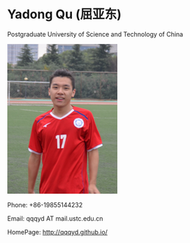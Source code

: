 # Yadong Qu (屈亚东)

Postgraduate University of Science and Technology of China

<img src="quyadong.jpg" width="50%">

Phone: +86-19855144232

Email: qqqyd AT mail.ustc.edu.cn

HomePage: http://qqqyd.github.io/
